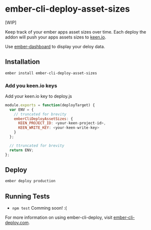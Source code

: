 # ember-cli-deploy-asset-sizes

[WIP]

Keep track of your ember apps asset sizes over time. Each deploy the addon will push your apps assets sizes to [keen.io](https://keen.io).

Use [ember-dashboard](https://github.com/kiwiupover/ember-dashboard) to display your deloy data.

## Installation

```sh
ember install ember-cli-deploy-asset-sizes

```

### Add you keen.io keys
Add your keen.io key to deploy.js

```js
module.exports = function(deployTarget) {
  var ENV = {
    // truncated for brevity
    emberCliDeployAssetSizes: {
      KEEN_PROJECT_ID: <your-keen-project-id>,
      KEEN_WRITE_KEY: <your-keen-write-key>
    }
  };

  // ttruncated for brevity
  return ENV;
};


```
## Deploy

```sh
ember deploy production
```

## Running Tests

* `npm test` Comming soon! :(


For more information on using ember-cli-deploy, visit [ember-cli-deploy.com](http://ember-cli-deploy.com/).
